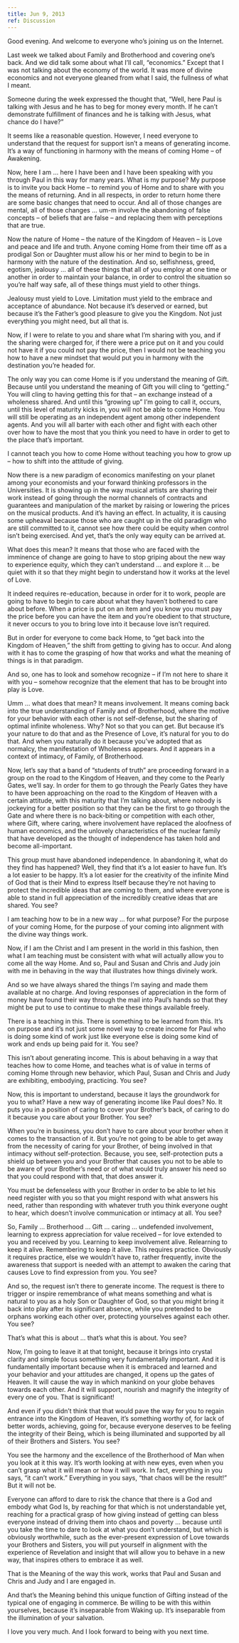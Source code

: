 ```yaml
---
title: Jun 9, 2013
ref: Discussion
---
```


Good evening. And welcome to everyone who&rsquo;s joining us on the
Internet.

Last week we talked about Family and Brotherhood and covering
one&rsquo;s back. And we did talk some about what I&rsquo;ll call,
&ldquo;economics.&rdquo; Except that I was not talking about the economy
of the world. It was more of divine economics and not everyone gleaned
from what I said, the fullness of what I meant.

Someone during the week expressed the thought that, &ldquo;Well, here
Paul is talking with Jesus and he has to beg for money every month. If
he can&rsquo;t demonstrate fulfillment of finances and he is talking
with Jesus, what chance do I have?&rdquo;

It seems like a reasonable question. However, I need everyone to
understand that the request for support isn&rsquo;t a means of
generating income. It&rsquo;s a way of functioning in harmony with the
means of coming Home &ndash; of Awakening.

Now, here I am &hellip; here I have been and I have been speaking with
you through Paul in this way for many years. What is my purpose? My
purpose is to invite you back Home &ndash; to remind you of Home and to
share with you the means of returning. And in all respects, in order to
return home there are some basic changes that need to occur. And all of
those changes are mental, all of those changes &hellip; um-m involve the
abandoning of false concepts &ndash; of beliefs that are false &ndash;
and replacing them with perceptions that are true.

Now the nature of Home &ndash; the nature of the Kingdom of Heaven
&ndash; is Love and peace and life and truth. Anyone coming Home from
their time off as a prodigal Son or Daughter must allow his or her mind
to begin to be in harmony with the nature of the destination. And so,
selfishness, greed, egotism, jealousy &hellip; all of these things that
all of you employ at one time or another in order to maintain your
balance, in order to control the situation so you&rsquo;re half way
safe, all of these things must yield to other things.

Jealousy must yield to Love. Limitation must yield to the embrace and
acceptance of abundance. Not because it&rsquo;s deserved or earned, but
because it&rsquo;s the Father&rsquo;s good pleasure to give you the
Kingdom. Not just everything you might need, but all that is.

Now, if I were to relate to you and share what I&rsquo;m sharing with
you, and if the sharing were charged for, if there were a price put on
it and you could not have it if you could not pay the price, then I
would not be teaching you how to have a new mindset that would put you
in harmony with the destination you&rsquo;re headed for.

The only way you can come Home is if you understand the meaning of Gift.
Because until you understand the meaning of Gift you will cling to
&ldquo;getting.&rdquo; You will cling to having getting this for that
&ndash; an exchange instead of a wholeness shared. And until this
&ldquo;growing up&rdquo; I&rsquo;m going to call it, occurs, until this
level of maturity kicks in, you will not be able to come Home. You will
still be operating as an independent agent among other independent
agents. And you will all barter with each other and fight with each
other over how to have the most that you think you need to have in order
to get to the place that&rsquo;s important.

I cannot teach you how to come Home without teaching you how to grow up
&ndash; how to shift into the attitude of giving.

Now there is a new paradigm of economics manifesting on your planet
among your economists and your forward thinking professors in the
Universities. It is showing up in the way musical artists are sharing
their work instead of going through the normal channels of contracts and
guarantees and manipulation of the market by raising or lowering the
prices on the musical products. And it&rsquo;s having an effect. In
actuality, it is causing some upheaval because those who are caught up
in the old paradigm who are still committed to it, cannot see how there
could be equity when control isn&rsquo;t being exercised. And yet,
that&rsquo;s the only way equity can be arrived at.

What does this mean? It means that those who are faced with the
imminence of change are going to have to stop griping about the new way
to experience equity, which they can&rsquo;t understand &hellip; and
explore it &hellip; be quiet with it so that they might begin to
understand how it works at the level of Love.

It indeed requires re-education, because in order for it to work, people
are going to have to begin to care about what they haven&rsquo;t
bothered to care about before. When a price is put on an item and you
know you must pay the price before you can have the item and
you&rsquo;re obedient to that structure, it never occurs to you to bring
love into it because love isn&rsquo;t required.

But in order for everyone to come back Home, to &ldquo;get back into the
Kingdom of Heaven,&rdquo; the shift from getting to giving has to occur.
And along with it has to come the grasping of how that works and what
the meaning of things is in that paradigm.

And so, one has to look and somehow recognize &ndash; if I&rsquo;m not
here to share it with you &ndash; somehow recognize that the element
that has to be brought into play is Love.

Umm &hellip; what does that mean? It means involvement. It means coming
back into the true understanding of Family and of Brotherhood, where the
motive for your behavior with each other is not self-defense, but the
sharing of optimal infinite wholeness. Why? Not so that you can get.
But because it&rsquo;s your nature to do that and as the Presence of
Love, it&rsquo;s natural for you to do that. And when you naturally do
it because you&rsquo;ve adopted that as normalcy, the manifestation of
Wholeness appears. And it appears in a context of intimacy, of Family,
of Brotherhood.

Now, let&rsquo;s say that a band of &ldquo;students of truth&rdquo; are
proceeding forward in a group on the road to the Kingdom of Heaven, and
they come to the Pearly Gates, we&rsquo;ll say. In order for them to go
through the Pearly Gates they have to have been approaching on the road
to the Kingdom of Heaven with a certain attitude, with this maturity
that I&rsquo;m talking about, where nobody is jockeying for a better
position so that they can be the first to go through the Gate and where
there is no back-biting or competition with each other, where Gift,
where caring, where involvement have replaced the aloofness of human
economics, and the unlovely characteristics of the nuclear family that
have developed as the thought of independence has taken hold and become
all-important.

This group must have abandoned independence. In abandoning it, what do
they find has happened? Well, they find that it&rsquo;s a lot easier to
have fun. It&rsquo;s a lot easier to be happy. It&rsquo;s a lot easier
for the creativity of the infinite Mind of God that is their Mind to
express Itself because they&rsquo;re not having to protect the
incredible ideas that are coming to them, and where everyone is able to
stand in full appreciation of the incredibly creative ideas that are
shared. You see?

I am teaching how to be in a new way &hellip; for what purpose? For the
purpose of your coming Home, for the purpose of your coming into
alignment with the divine way things work.

Now, if I am the Christ and I am present in the world in this fashion,
then what I am teaching must be consistent with what will actually allow
you to come all the way Home. And so, Paul and Susan and Chris and Judy
join with me in behaving in the way that illustrates how things divinely
work.

And so we have always shared the things I&rsquo;m saying and made them
available at no charge. And loving responses of appreciation in the form
of money have found their way through the mail into Paul&rsquo;s hands
so that they might be put to use to continue to make these things
available freely.

There is a teaching in this. There is something to be learned from this.
It&rsquo;s on purpose and it&rsquo;s not just some novel way to create
income for Paul who is doing some kind of work just like everyone else
is doing some kind of work and ends up being paid for it. You see?

This isn&rsquo;t about generating income. This is about behaving in a
way that teaches how to come Home, and teaches what is of value in terms
of coming Home through new behavior, which Paul, Susan and Chris and
Judy are exhibiting, embodying, practicing. You see?

Now, this is important to understand, because it lays the groundwork for
you to what? Have a new way of generating income like Paul does? No. It
puts you in a position of caring to cover your Brother&rsquo;s back, of
caring to do it because you care about your Brother. You see?

When you&rsquo;re in business, you don&rsquo;t have to care about your
brother when it comes to the transaction of it. But you&rsquo;re not
going to be able to get away from the necessity of caring for your
Brother, of being involved in that intimacy without self-protection.
Because, you see, self-protection puts a shield up between you and your
Brother that causes you not to be able to be aware of your
Brother&rsquo;s need or of what would truly answer his need so that you
could respond with that, that does answer it.

You must be defenseless with your Brother in order to be able to let his
need register with you so that you might respond with what answers his
need, rather than responding with whatever truth you think everyone
ought to hear, which doesn&rsquo;t involve communication or intimacy at
all. You see?

So, Family &hellip; Brotherhood &hellip; Gift &hellip; caring &hellip;
undefended involvement, learning to express appreciation for value
received &ndash; for love extended to you and received by you. Learning
to keep involvement alive. Relearning to keep it alive. Remembering to
keep it alive. This requires practice. Obviously it requires practice,
else we wouldn&rsquo;t have to, rather frequently, invite the awareness
that support is needed with an attempt to awaken the caring that causes
Love to find expression from you. You see?

And so, the request isn&rsquo;t there to generate income. The request is
there to trigger or inspire remembrance of what means something and what
is natural to you as a holy Son or Daughter of God, so that you might
bring it back into play after its significant absence, while you
pretended to be orphans working each other over, protecting yourselves
against each other. You see?

That&rsquo;s what this is about &hellip; that&rsquo;s what this is
about. You see?

Now, I&rsquo;m going to leave it at that tonight, because it brings into
crystal clarity and simple focus something very fundamentally important.
And it is fundamentally important because when it is embraced and
learned and your behavior and your attitudes are changed, it opens up
the gates of Heaven. It will cause the way in which mankind on your
globe behaves towards each other. And it will support, nourish and
magnify the integrity of every one of you. That is significant!

And even if you didn&rsquo;t think that that would pave the way for you
to regain entrance into the Kingdom of Heaven, it&rsquo;s something
worthy of, for lack of better words, achieving, going for, because
everyone deserves to be feeling the integrity of their Being, which is
being illuminated and supported by all of their Brothers and Sisters.
You see?

You see the harmony and the excellence of the Brotherhood of Man when
you look at it this way. It&rsquo;s worth looking at with new eyes, even
when you can&rsquo;t grasp what it will mean or how it will work. In
fact, everything in you says, &ldquo;it can&rsquo;t work.&rdquo;
Everything in you says, &ldquo;that chaos will be the result!&rdquo; But
it will not be.

Everyone can afford to dare to risk the chance that there is a God and
embody what God Is, by reaching for that which is not understandable
yet, reaching for a practical grasp of how giving instead of getting can
bless everyone instead of driving them into chaos and poverty &hellip;
because until you take the time to dare to look at what you don&rsquo;t
understand, but which is obviously worthwhile, such as the ever-present
expression of Love towards your Brothers and Sisters, you will put
yourself in alignment with the experience of Revelation and insight that
will allow you to behave in a new way, that inspires others to embrace
it as well.

That is the Meaning of the way this work, works that Paul and Susan and
Chris and Judy and I are engaged in.

And that&rsquo;s the Meaning behind this unique function of Gifting
instead of the typical one of engaging in commerce. Be willing to be
with this within yourselves, because it&rsquo;s inseparable from Waking
up. It&rsquo;s inseparable from the illumination of your salvation.

I love you very much. And I look forward to being with you next time.


